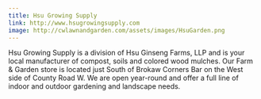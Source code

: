 ```yaml
---
title: Hsu Growing Supply
link: http://www.hsugrowingsupply.com
image: http://cwlawnandgarden.com/assets/images/HsuGarden.png
---
```

Hsu Growing Supply is a division of Hsu Ginseng Farms, LLP and is your local manufacturer of compost, soils and colored wood mulches.  Our Farm & Garden store is located just South of Brokaw Corners Bar on the West side of County Road W.  We are open year-round and offer a full line of indoor and outdoor gardening and landscape needs.
